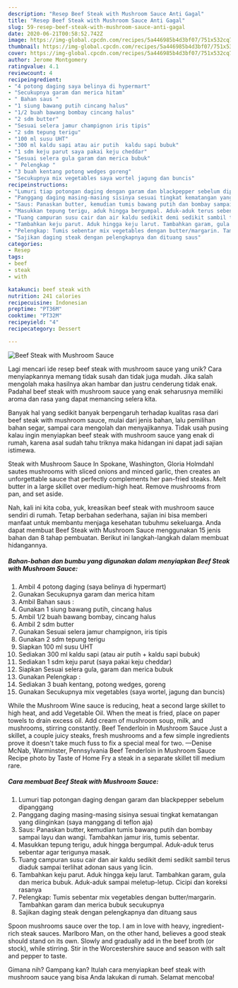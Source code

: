 ```yaml
---
description: "Resep Beef Steak with Mushroom Sauce Anti Gagal"
title: "Resep Beef Steak with Mushroom Sauce Anti Gagal"
slug: 59-resep-beef-steak-with-mushroom-sauce-anti-gagal
date: 2020-06-21T00:58:52.742Z
image: https://img-global.cpcdn.com/recipes/5a446985b4d3bf07/751x532cq70/beef-steak-with-mushroom-sauce-foto-resep-utama.jpg
thumbnail: https://img-global.cpcdn.com/recipes/5a446985b4d3bf07/751x532cq70/beef-steak-with-mushroom-sauce-foto-resep-utama.jpg
cover: https://img-global.cpcdn.com/recipes/5a446985b4d3bf07/751x532cq70/beef-steak-with-mushroom-sauce-foto-resep-utama.jpg
author: Jerome Montgomery
ratingvalue: 4.1
reviewcount: 4
recipeingredient:
- "4 potong daging saya belinya di hypermart"
- "Secukupnya garam dan merica hitam"
- " Bahan saus "
- "1 siung bawang putih cincang halus"
- "1/2 buah bawang bombay cincang halus"
- "2 sdm butter"
- "Sesuai selera jamur champignon iris tipis"
- "2 sdm tepung terigu"
- "100 ml susu UHT"
- "300 ml kaldu sapi atau air putih  kaldu sapi bubuk"
- "1 sdm keju parut saya pakai keju cheddar"
- "Sesuai selera gula garam dan merica bubuk"
- " Pelengkap "
- "3 buah kentang potong wedges goreng"
- "Secukupnya mix vegetables saya wortel jagung dan buncis"
recipeinstructions:
- "Lumuri tiap potongan daging dengan garam dan blackpepper sebelum dipanggang"
- "Panggang daging masing-masing sisinya sesuai tingkat kematangan yang diinginkan (saya manggang di teflon aja)"
- "Saus: Panaskan butter, kemudian tumis bawang putih dan bombay sampai layu dan wangi. Tambahkan jamur iris, tumis sebentar."
- "Masukkan tepung terigu, aduk hingga bergumpal. Aduk-aduk terus sebentar agar terigunya masak."
- "Tuang campuran susu cair dan air kaldu sedikit demi sedikit sambil terus diaduk sampai terlihat adonan saus yang licin."
- "Tambahkan keju parut. Aduk hingga keju larut. Tambahkan garam, gula dan merica bubuk. Aduk-aduk sampai meletup-letup. Cicipi dan koreksi rasanya"
- "Pelengkap: Tumis sebentar mix vegetables dengan butter/margarin. Tambahkan garam dan merica bubuk secukupnya"
- "Sajikan daging steak dengan pelengkapnya dan dituang saus"
categories:
- Resep
tags:
- beef
- steak
- with

katakunci: beef steak with 
nutrition: 241 calories
recipecuisine: Indonesian
preptime: "PT36M"
cooktime: "PT32M"
recipeyield: "4"
recipecategory: Dessert

---
```



![Beef Steak with Mushroom Sauce](https://img-global.cpcdn.com/recipes/5a446985b4d3bf07/751x532cq70/beef-steak-with-mushroom-sauce-foto-resep-utama.jpg)

Lagi mencari ide resep beef steak with mushroom sauce yang unik? Cara menyiapkannya memang tidak susah dan tidak juga mudah. Jika salah mengolah maka hasilnya akan hambar dan justru cenderung tidak enak. Padahal beef steak with mushroom sauce yang enak seharusnya memiliki aroma dan rasa yang dapat memancing selera kita.

Banyak hal yang sedikit banyak berpengaruh terhadap kualitas rasa dari beef steak with mushroom sauce, mulai dari jenis bahan, lalu pemilihan bahan segar, sampai cara mengolah dan menyajikannya. Tidak usah pusing kalau ingin menyiapkan beef steak with mushroom sauce yang enak di rumah, karena asal sudah tahu triknya maka hidangan ini dapat jadi sajian istimewa.

Steak with Mushroom Sauce In Spokane, Washington, Gloria Holmdahl sautes mushrooms with sliced onions and minced garlic, then creates an unforgettable sauce that perfectly complements her pan-fried steaks. Melt butter in a large skillet over medium-high heat. Remove mushrooms from pan, and set aside.


Nah, kali ini kita coba, yuk, kreasikan beef steak with mushroom sauce sendiri di rumah. Tetap berbahan sederhana, sajian ini bisa memberi manfaat untuk membantu menjaga kesehatan tubuhmu sekeluarga. Anda dapat membuat Beef Steak with Mushroom Sauce menggunakan 15 jenis bahan dan 8 tahap pembuatan. Berikut ini langkah-langkah dalam membuat hidangannya.

<!--inarticleads1-->

##### Bahan-bahan dan bumbu yang digunakan dalam menyiapkan Beef Steak with Mushroom Sauce:

1. Ambil 4 potong daging (saya belinya di hypermart)
1. Gunakan Secukupnya garam dan merica hitam
1. Ambil  Bahan saus :
1. Gunakan 1 siung bawang putih, cincang halus
1. Ambil 1/2 buah bawang bombay, cincang halus
1. Ambil 2 sdm butter
1. Gunakan Sesuai selera jamur champignon, iris tipis
1. Gunakan 2 sdm tepung terigu
1. Siapkan 100 ml susu UHT
1. Sediakan 300 ml kaldu sapi (atau air putih + kaldu sapi bubuk)
1. Sediakan 1 sdm keju parut (saya pakai keju cheddar)
1. Siapkan Sesuai selera gula, garam dan merica bubuk
1. Gunakan  Pelengkap :
1. Sediakan 3 buah kentang, potong wedges, goreng
1. Gunakan Secukupnya mix vegetables (saya wortel, jagung dan buncis)


While the Mushroom Wine sauce is reducing, heat a second large skillet to high heat, and add Vegetable Oil. When the meat is fried, place on paper towels to drain excess oil. Add cream of mushroom soup, milk, and mushrooms, stirring constantly. Beef Tenderloin in Mushroom Sauce Just a skillet, a couple juicy steaks, fresh mushrooms and a few simple ingredients prove it doesn&#39;t take much fuss to fix a special meal for two. —Denise McNab, Warminster, Pennsylvania Beef Tenderloin in Mushroom Sauce Recipe photo by Taste of Home Fry a steak in a separate skillet till medium rare. 

<!--inarticleads2-->

##### Cara membuat Beef Steak with Mushroom Sauce:

1. Lumuri tiap potongan daging dengan garam dan blackpepper sebelum dipanggang
1. Panggang daging masing-masing sisinya sesuai tingkat kematangan yang diinginkan (saya manggang di teflon aja)
1. Saus: Panaskan butter, kemudian tumis bawang putih dan bombay sampai layu dan wangi. Tambahkan jamur iris, tumis sebentar.
1. Masukkan tepung terigu, aduk hingga bergumpal. Aduk-aduk terus sebentar agar terigunya masak.
1. Tuang campuran susu cair dan air kaldu sedikit demi sedikit sambil terus diaduk sampai terlihat adonan saus yang licin.
1. Tambahkan keju parut. Aduk hingga keju larut. Tambahkan garam, gula dan merica bubuk. Aduk-aduk sampai meletup-letup. Cicipi dan koreksi rasanya
1. Pelengkap: Tumis sebentar mix vegetables dengan butter/margarin. Tambahkan garam dan merica bubuk secukupnya
1. Sajikan daging steak dengan pelengkapnya dan dituang saus


Spoon mushrooms sauce over the top. I am in love with heavy, ingredient-rich steak sauces. Marlboro Man, on the other hand, believes a good steak should stand on its own. Slowly and gradually add in the beef broth (or stock), while stirring. Stir in the Worcestershire sauce and season with salt and pepper to taste. 

Gimana nih? Gampang kan? Itulah cara menyiapkan beef steak with mushroom sauce yang bisa Anda lakukan di rumah. Selamat mencoba!
